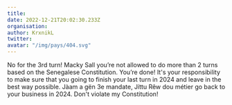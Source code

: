 ```yaml
---
title: 
date: 2022-12-21T20:02:30.233Z
organisation: 
author: KrxnikL
twitter: 
avatar: "/img/pays/404.svg"
---
```


No for the 3rd turn! Macky Sall you’re not allowed to do more than 2 turns based on the Senegalese Constitution. You’re done! It's your responsibility to make sure that you going to  finish your last turn in 2024 and leave in the best way possible. Jàam a gën 3e mandate, Jíttu Rêw dou métier go back to your business in 2024. Don't violate my Constitution!